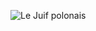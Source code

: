 ![Le Juif polonais](https://www.bing.com/th?id=OHR.SpringCub_EN-US3818124104_1920x1080.jpg&rf=LaDigue_1920x1080.jpg&pid=hp)